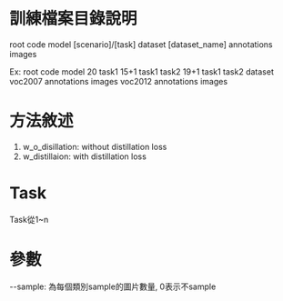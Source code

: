 # 訓練檔案目錄說明

root
  code
  model
    \[scenario\]/\[task\]
  dataset
    \[dataset_name\]
      annotations
      images

Ex:
root
  code
  model
    20
      task1
    15+1
      task1
      task2
    19+1
      task1
      task2
  dataset
    voc2007
      annotations
      images
    voc2012
      annotations
      images
      
# 方法敘述
1. w_o_disillation: without distillation loss
2. w_distillaion: with  distillation loss

# Task

Task從1~n

# 參數
--sample: 為每個類別sample的圖片數量, 0表示不sample